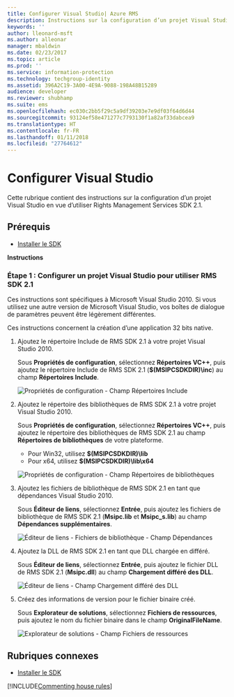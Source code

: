 ```yaml
---
title: Configurer Visual Studio| Azure RMS
description: Instructions sur la configuration d’un projet Visual Studio en vue d’utiliser RMS SDK 2.1.
keywords: ''
author: lleonard-msft
ms.author: alleonar
manager: mbaldwin
ms.date: 02/23/2017
ms.topic: article
ms.prod: ''
ms.service: information-protection
ms.technology: techgroup-identity
ms.assetid: 396A2C19-3A00-4E9A-9088-198A48B15289
audience: developer
ms.reviewer: shubhamp
ms.suite: ems
ms.openlocfilehash: ec030c2bb5f29c5a9df39203e7e9df03f64d6d44
ms.sourcegitcommit: 93124ef58e471277c7793130f1a82af33dabcea9
ms.translationtype: HT
ms.contentlocale: fr-FR
ms.lasthandoff: 01/11/2018
ms.locfileid: "27764612"
---
```

# <a name="configure-visual-studio"></a>Configurer Visual Studio

Cette rubrique contient des instructions sur la configuration d’un projet Visual Studio en vue d’utiliser Rights Management Services SDK 2.1.

## <a name="prerequisites"></a>Prérequis

-   [Installer le SDK](install-the-rms-sdk.md)

**Instructions**

### <a name="step-1-configure-a-visual-studio-project-to-use-rms-sdk-21"></a>Étape 1 : Configurer un projet Visual Studio pour utiliser RMS SDK 2.1

Ces instructions sont spécifiques à Microsoft Visual Studio 2010. Si vous utilisez une autre version de Microsoft Visual Studio, vos boîtes de dialogue de paramètres peuvent être légèrement différentes.

Ces instructions concernent la création d’une application 32 bits native.

1.  Ajoutez le répertoire Include de RMS SDK 2.1 à votre projet Visual Studio 2010.

    Sous **Propriétés de configuration**, sélectionnez **Répertoires VC++**, puis ajoutez le répertoire Include de RMS SDK 2.1 (**$(MSIPCSDKDIR)\\inc**) au champ **Répertoires Include**.

    ![Propriétés de configuration - Champ Répertoires Include](../media/include_directories.png)

2.  Ajoutez le répertoire des bibliothèques de RMS SDK 2.1 à votre projet Visual Studio 2010.

    Sous **Propriétés de configuration**, sélectionnez **Répertoires VC++**, puis ajoutez le répertoire des bibliothèques de RMS SDK 2.1 au champ **Répertoires de bibliothèques** de votre plateforme.

    -   Pour Win32, utilisez **$(MSIPCSDKDIR)\\lib**
    -   Pour x64, utilisez **$(MSIPCSDKDIR)\\lib\\x64**

    ![Propriétés de configuration - Champ Répertoires de bibliothèques](../media/library_directories.png)

3.  Ajoutez les fichiers de bibliothèque de RMS SDK 2.1 en tant que dépendances Visual Studio 2010.

    Sous **Éditeur de liens**, sélectionnez **Entrée**, puis ajoutez les fichiers de bibliothèque de RMS SDK 2.1 (**Msipc.lib** et **Msipc\_s.lib**) au champ **Dépendances supplémentaires**.

    ![Éditeur de liens - Fichiers de bibliothèque - Champ Dépendances](../media/additional_dependencies.png)

4.  Ajoutez la DLL de RMS SDK 2.1 en tant que DLL chargée en différé.

    Sous **Éditeur de liens**, sélectionnez **Entrée**, puis ajoutez le fichier DLL de RMS SDK 2.1 (**Msipc.dll**) au champ **Chargement différé des DLL**.

    ![Éditeur de liens - Champ Chargement différé des DLL](../media/delay_loaded.png)

5.  Créez des informations de version pour le fichier binaire créé.

    Sous **Explorateur de solutions**, sélectionnez **Fichiers de ressources**, puis ajoutez le nom du fichier binaire dans le champ **OriginalFileName**.

    ![Explorateur de solutions - Champ Fichiers de ressources](../media/original_file_name.png)

## <a name="related-topics"></a>Rubriques connexes

* [Installer le SDK](install-the-rms-sdk.md)

[!INCLUDE[Commenting house rules](../includes/houserules.md)]